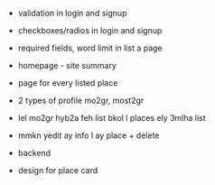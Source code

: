 - validation in login and signup

- checkboxes/radios in login and signup

- required fields, word limit in list a page

- homepage - site summary

- page for every listed place

- 2 types of profile mo2gr, most2gr

- lel mo2gr hyb2a feh list bkol l places ely 3mlha list

- mmkn yedit ay info l ay place + delete

- backend 

- design for place card
 